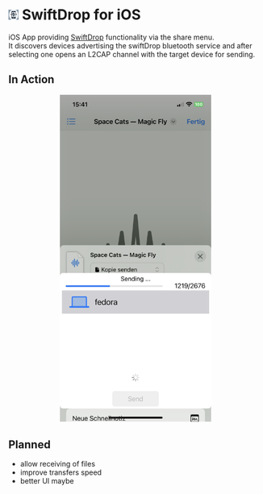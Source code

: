 # <img src="swiftDrop/Assets.xcassets/AppIcon.appiconset/AppIcon.png" alt="SwiftDrop Icon" width="20"/> SwiftDrop for iOS   

iOS App providing [SwiftDrop](https://github.com/theswiftfox/swiftDrop) functionality via the share menu.  
It discovers devices advertising the swiftDrop bluetooth service and after selecting one opens an L2CAP channel with the target device for sending.    

## In Action
<p align="center">
    <img src="screenshot.png" alt="SwiftDrop Screenshot" width="300" />
</p>

## Planned 
- allow receiving of files  
- improve transfers speed  
- better UI maybe

